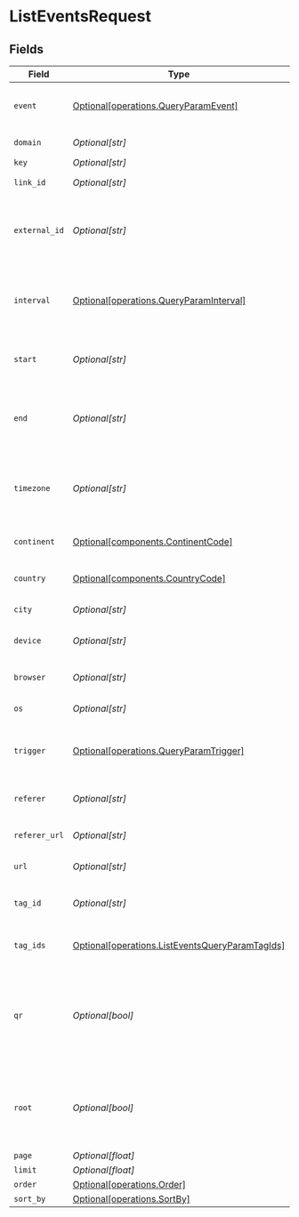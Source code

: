 # ListEventsRequest


## Fields

| Field                                                                                                                                                                 | Type                                                                                                                                                                  | Required                                                                                                                                                              | Description                                                                                                                                                           | Example                                                                                                                                                               |
| --------------------------------------------------------------------------------------------------------------------------------------------------------------------- | --------------------------------------------------------------------------------------------------------------------------------------------------------------------- | --------------------------------------------------------------------------------------------------------------------------------------------------------------------- | --------------------------------------------------------------------------------------------------------------------------------------------------------------------- | --------------------------------------------------------------------------------------------------------------------------------------------------------------------- |
| `event`                                                                                                                                                               | [Optional[operations.QueryParamEvent]](../../models/operations/queryparamevent.md)                                                                                    | :heavy_minus_sign:                                                                                                                                                    | The type of event to retrieve analytics for. Defaults to 'clicks'.                                                                                                    |                                                                                                                                                                       |
| `domain`                                                                                                                                                              | *Optional[str]*                                                                                                                                                       | :heavy_minus_sign:                                                                                                                                                    | The domain to filter analytics for.                                                                                                                                   |                                                                                                                                                                       |
| `key`                                                                                                                                                                 | *Optional[str]*                                                                                                                                                       | :heavy_minus_sign:                                                                                                                                                    | The short link slug.                                                                                                                                                  |                                                                                                                                                                       |
| `link_id`                                                                                                                                                             | *Optional[str]*                                                                                                                                                       | :heavy_minus_sign:                                                                                                                                                    | The unique ID of the short link on Dub.                                                                                                                               |                                                                                                                                                                       |
| `external_id`                                                                                                                                                         | *Optional[str]*                                                                                                                                                       | :heavy_minus_sign:                                                                                                                                                    | This is the ID of the link in the your database. Must be prefixed with 'ext_' when passed as a query parameter.                                                       |                                                                                                                                                                       |
| `interval`                                                                                                                                                            | [Optional[operations.QueryParamInterval]](../../models/operations/queryparaminterval.md)                                                                              | :heavy_minus_sign:                                                                                                                                                    | The interval to retrieve events for. Takes precedence over start and end. If undefined, defaults to 24h.                                                              |                                                                                                                                                                       |
| `start`                                                                                                                                                               | *Optional[str]*                                                                                                                                                       | :heavy_minus_sign:                                                                                                                                                    | The start date and time when to retrieve analytics from.                                                                                                              |                                                                                                                                                                       |
| `end`                                                                                                                                                                 | *Optional[str]*                                                                                                                                                       | :heavy_minus_sign:                                                                                                                                                    | The end date and time when to retrieve analytics from. If not provided, defaults to the current date.                                                                 |                                                                                                                                                                       |
| `timezone`                                                                                                                                                            | *Optional[str]*                                                                                                                                                       | :heavy_minus_sign:                                                                                                                                                    | The IANA time zone code for aligning timeseries granularity (e.g. America/New_York). Defaults to UTC.                                                                 | America/New_York                                                                                                                                                      |
| `continent`                                                                                                                                                           | [Optional[components.ContinentCode]](../../models/components/continentcode.md)                                                                                        | :heavy_minus_sign:                                                                                                                                                    | The continent to retrieve analytics for.                                                                                                                              |                                                                                                                                                                       |
| `country`                                                                                                                                                             | [Optional[components.CountryCode]](../../models/components/countrycode.md)                                                                                            | :heavy_minus_sign:                                                                                                                                                    | The country to retrieve analytics for.                                                                                                                                |                                                                                                                                                                       |
| `city`                                                                                                                                                                | *Optional[str]*                                                                                                                                                       | :heavy_minus_sign:                                                                                                                                                    | The city to retrieve analytics for.                                                                                                                                   | New York                                                                                                                                                              |
| `device`                                                                                                                                                              | *Optional[str]*                                                                                                                                                       | :heavy_minus_sign:                                                                                                                                                    | The device to retrieve analytics for.                                                                                                                                 | Desktop                                                                                                                                                               |
| `browser`                                                                                                                                                             | *Optional[str]*                                                                                                                                                       | :heavy_minus_sign:                                                                                                                                                    | The browser to retrieve analytics for.                                                                                                                                | Chrome                                                                                                                                                                |
| `os`                                                                                                                                                                  | *Optional[str]*                                                                                                                                                       | :heavy_minus_sign:                                                                                                                                                    | The OS to retrieve analytics for.                                                                                                                                     | Windows                                                                                                                                                               |
| `trigger`                                                                                                                                                             | [Optional[operations.QueryParamTrigger]](../../models/operations/queryparamtrigger.md)                                                                                | :heavy_minus_sign:                                                                                                                                                    | The trigger to retrieve analytics for. If undefined, return both QR and link clicks.                                                                                  |                                                                                                                                                                       |
| `referer`                                                                                                                                                             | *Optional[str]*                                                                                                                                                       | :heavy_minus_sign:                                                                                                                                                    | The referer to retrieve analytics for.                                                                                                                                | google.com                                                                                                                                                            |
| `referer_url`                                                                                                                                                         | *Optional[str]*                                                                                                                                                       | :heavy_minus_sign:                                                                                                                                                    | The full referer URL to retrieve analytics for.                                                                                                                       | https://dub.co/blog                                                                                                                                                   |
| `url`                                                                                                                                                                 | *Optional[str]*                                                                                                                                                       | :heavy_minus_sign:                                                                                                                                                    | The URL to retrieve analytics for.                                                                                                                                    |                                                                                                                                                                       |
| `tag_id`                                                                                                                                                              | *Optional[str]*                                                                                                                                                       | :heavy_minus_sign:                                                                                                                                                    | Deprecated. Use `tagIds` instead. The tag ID to retrieve analytics for.                                                                                               |                                                                                                                                                                       |
| `tag_ids`                                                                                                                                                             | [Optional[operations.ListEventsQueryParamTagIds]](../../models/operations/listeventsqueryparamtagids.md)                                                              | :heavy_minus_sign:                                                                                                                                                    | The tag IDs to retrieve analytics for.                                                                                                                                |                                                                                                                                                                       |
| `qr`                                                                                                                                                                  | *Optional[bool]*                                                                                                                                                      | :heavy_minus_sign:                                                                                                                                                    | Deprecated. Use the `trigger` field instead. Filter for QR code scans. If true, filter for QR codes only. If false, filter for links only. If undefined, return both. |                                                                                                                                                                       |
| `root`                                                                                                                                                                | *Optional[bool]*                                                                                                                                                      | :heavy_minus_sign:                                                                                                                                                    | Filter for root domains. If true, filter for domains only. If false, filter for links only. If undefined, return both.                                                |                                                                                                                                                                       |
| `page`                                                                                                                                                                | *Optional[float]*                                                                                                                                                     | :heavy_minus_sign:                                                                                                                                                    | N/A                                                                                                                                                                   |                                                                                                                                                                       |
| `limit`                                                                                                                                                               | *Optional[float]*                                                                                                                                                     | :heavy_minus_sign:                                                                                                                                                    | N/A                                                                                                                                                                   |                                                                                                                                                                       |
| `order`                                                                                                                                                               | [Optional[operations.Order]](../../models/operations/order.md)                                                                                                        | :heavy_minus_sign:                                                                                                                                                    | N/A                                                                                                                                                                   |                                                                                                                                                                       |
| `sort_by`                                                                                                                                                             | [Optional[operations.SortBy]](../../models/operations/sortby.md)                                                                                                      | :heavy_minus_sign:                                                                                                                                                    | N/A                                                                                                                                                                   |                                                                                                                                                                       |